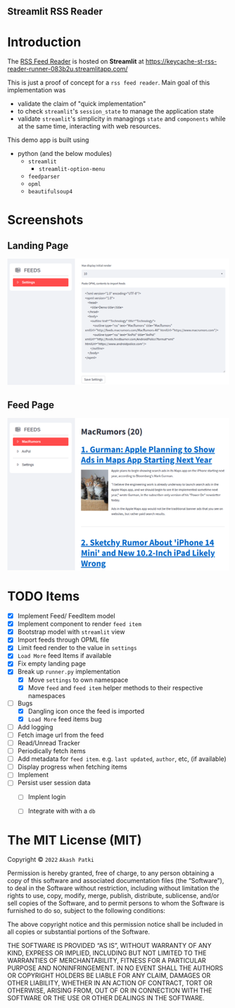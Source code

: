 ## Streamlit RSS Reader

# Introduction
  The [RSS Feed Reader](https://keycache-st-rss-reader-runner-083b2u.streamlitapp.com/) is hosted on **Streamlit** at https://keycache-st-rss-reader-runner-083b2u.streamlitapp.com/

  This is just a proof of concept for a `rss feed reader`. Main goal of this implementation was
  * validate the claim of "quick implementation"
  * to check `streamlit`'s `session_state` to manage the application state
  * validate `streamlit`'s simplicity in managings `state` and `components` while at the same time, interacting with web resources.

  This demo app is built using 
  * python (and the below modules)
	  * `streamlit`
		  * `streamlit-option-menu`
	  * `feedparser`
	  * `opml`
	  * `beautifulsoup4`

# Screenshots

## Landing Page
![Landing Page](assets/img/landing_page.png "Landing Page")

## Feed Page
![Feed Page](assets/img/feed_page.png "Feed Page")

# TODO Items

- [x] Implement Feed/ FeedItem model
- [x] Implement component to render `feed item`
- [x] Bootstrap model with `streamlit` view
- [x] Import feeds through OPML file
- [x] Limit feed render to the value in `settings`
- [x] `Load More` feed Items if available
- [x] Fix empty landing page
- [x] Break up `runner.py` implementation
	- [x] Move `settings` to own namespace
	- [x] Move `feed` and `feed item` helper methods to their respective namespaces
- [ ] Bugs
	- [x] Dangling icon once the feed is imported
	- [x] `Load More` feed items bug
- [ ] Add logging
- [ ] Fetch image url from the feed
- [ ] Read/Unread Tracker
- [ ] Periodically fetch items
- [ ] Add metadata for `feed item`. e.g. `last updated`, `author`, etc, (if available)
- [ ] Display progress when fetching items
- [ ] Implement 
- [ ] Persist user session data
	- [ ] Implent login
	- [ ] Integrate with with a `db`


The MIT License (MIT)
=====================

Copyright © `2022` `Akash Patki`

Permission is hereby granted, free of charge, to any person
obtaining a copy of this software and associated documentation
files (the “Software”), to deal in the Software without
restriction, including without limitation the rights to use,
copy, modify, merge, publish, distribute, sublicense, and/or sell
copies of the Software, and to permit persons to whom the
Software is furnished to do so, subject to the following
conditions:

The above copyright notice and this permission notice shall be
included in all copies or substantial portions of the Software.

THE SOFTWARE IS PROVIDED “AS IS”, WITHOUT WARRANTY OF ANY KIND,
EXPRESS OR IMPLIED, INCLUDING BUT NOT LIMITED TO THE WARRANTIES
OF MERCHANTABILITY, FITNESS FOR A PARTICULAR PURPOSE AND
NONINFRINGEMENT. IN NO EVENT SHALL THE AUTHORS OR COPYRIGHT
HOLDERS BE LIABLE FOR ANY CLAIM, DAMAGES OR OTHER LIABILITY,
WHETHER IN AN ACTION OF CONTRACT, TORT OR OTHERWISE, ARISING
FROM, OUT OF OR IN CONNECTION WITH THE SOFTWARE OR THE USE OR
OTHER DEALINGS IN THE SOFTWARE.
